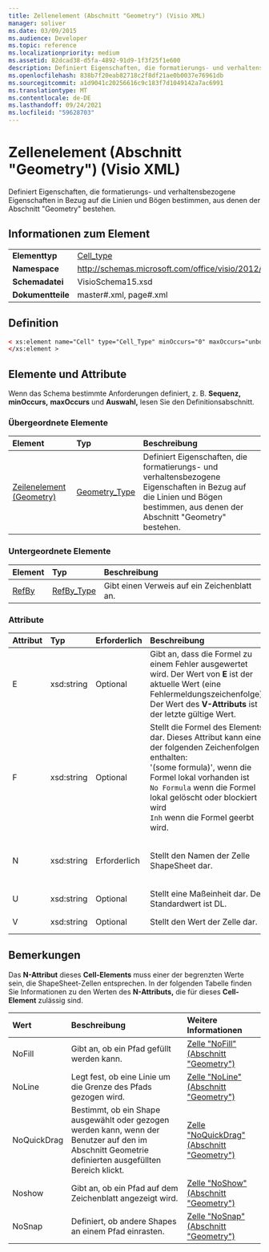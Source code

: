 ```yaml
---
title: Zellenelement (Abschnitt "Geometry") (Visio XML)
manager: soliver
ms.date: 03/09/2015
ms.audience: Developer
ms.topic: reference
ms.localizationpriority: medium
ms.assetid: 82dcad38-d5fa-4892-91d9-1f3f25f1e600
description: Definiert Eigenschaften, die formatierungs- und verhaltensbezogene Eigenschaften in Bezug auf die Linien und Bögen bestimmen, aus denen der Abschnitt "Geometry" bestehen.
ms.openlocfilehash: 838b7f20eab82718c2f8df21ae0b0037e76961db
ms.sourcegitcommit: a1d9041c20256616c9c183f7d1049142a7ac6991
ms.translationtype: MT
ms.contentlocale: de-DE
ms.lasthandoff: 09/24/2021
ms.locfileid: "59628703"
---
```

# <a name="cell-element-geometry-section-visio-xml"></a>Zellenelement (Abschnitt "Geometry") (Visio XML)

Definiert Eigenschaften, die formatierungs- und verhaltensbezogene Eigenschaften in Bezug auf die Linien und Bögen bestimmen, aus denen der Abschnitt "Geometry" bestehen.
  
## <a name="element-information"></a>Informationen zum Element

|||
|:-----|:-----|
|**Elementtyp** <br/> |[Cell_type](cell_type-complextypevisio-xml.md) <br/> |
|**Namespace** <br/> |http://schemas.microsoft.com/office/visio/2012/main  <br/> |
|**Schemadatei** <br/> |VisioSchema15.xsd  <br/> |
|**Dokumentteile** <br/> |master#.xml, page#.xml  <br/> |
   
## <a name="definition"></a>Definition

```XML
< xs:element name="Cell" type="Cell_Type" minOccurs="0" maxOccurs="unbounded" >
</xs:element >
```

## <a name="elements-and-attributes"></a>Elemente und Attribute

Wenn das Schema bestimmte Anforderungen definiert, z. B. **Sequenz,** **minOccurs,** **maxOccurs** und **Auswahl,** lesen Sie den Definitionsabschnitt. 
  
### <a name="parent-elements"></a>Übergeordnete Elemente

|**Element**|**Typ**|**Beschreibung**|
|:-----|:-----|:-----|
|[Zeilenelement (Geometry)](row-element-geometry-sectionvisio-xml.md) <br/> |[Geometry_Type](geometry_type-complextypevisio-xml.md) <br/> |Definiert Eigenschaften, die formatierungs- und verhaltensbezogene Eigenschaften in Bezug auf die Linien und Bögen bestimmen, aus denen der Abschnitt "Geometry" bestehen.  <br/> |
   
### <a name="child-elements"></a>Untergeordnete Elemente

|**Element**|**Typ**|**Beschreibung**|
|:-----|:-----|:-----|
|[RefBy](refby-element-cell_type-complextypevisio-xml.md) <br/> |[RefBy_Type](refby_type-complextypevisio-xml.md) <br/> |Gibt einen Verweis auf ein Zeichenblatt an.  <br/> |
   
### <a name="attributes"></a>Attribute

|**Attribut**|**Typ**|**Erforderlich**|**Beschreibung**|**Mögliche Werte**|
|:-----|:-----|:-----|:-----|:-----|
|E  <br/> |xsd:string  <br/> |Optional  <br/> |Gibt an, dass die Formel zu einem Fehler ausgewertet wird. Der Wert von **E** ist der aktuelle Wert (eine Fehlermeldungszeichenfolge); Der Wert des **V-Attributs** ist der letzte gültige Wert.  <br/> |Eine Fehlermeldungszeichenfolge.  <br/> |
|F  <br/> |xsd:string  <br/> |Optional  <br/> | Stellt die Formel des Elements dar. Dieses Attribut kann eine der folgenden Zeichenfolgen enthalten:  <br/>  '(some formula)', wenn die Formel lokal vorhanden ist  <br/>  `No Formula` wenn die Formel lokal gelöscht oder blockiert wird  <br/>  `Inh` wenn die Formel geerbt wird.  <br/> |Eine Formel.  <br/> |
|N  <br/> |xsd:string  <br/> |Erforderlich  <br/> |Stellt den Namen der Zelle ShapeSheet dar.  <br/> |Der Name der ShapeSheet-Zelle.  <br/> Weitere Informationen finden Sie unten im Abschnitt "Hinweise".  <br/> |
|U  <br/> |xsd:string  <br/> |Optional  <br/> |Stellt eine Maßeinheit dar. Der Standardwert ist DL.  <br/> |Die Einheiten der Zelle.  <br/> |
|V  <br/> |xsd:string  <br/> |Optional  <br/> |Stellt den Wert der Zelle dar.  <br/> |Der Wert der ShapeSheet-Zelle.  <br/> |
   
## <a name="remarks"></a>Bemerkungen

Das **N-Attribut** dieses **Cell-Elements** muss einer der begrenzten Werte sein, die ShapeSheet-Zellen entsprechen. In der folgenden Tabelle finden Sie Informationen zu den Werten des **N-Attributs,** die für dieses **Cell-Element** zulässig sind. 
  
|**Wert**|**Beschreibung**|**Weitere Informationen**|
|:-----|:-----|:-----|
|NoFill  <br/> |Gibt an, ob ein Pfad gefüllt werden kann.  <br/> |[Zelle "NoFill" (Abschnitt "Geometry")](nofill-cell-geometry-section.md) <br/> |
|NoLine  <br/> |Legt fest, ob eine Linie um die Grenze des Pfads gezogen wird.  <br/> |[Zelle "NoLine" (Abschnitt "Geometry")](noline-cell-geometry-section.md) <br/> |
|NoQuickDrag  <br/> |Bestimmt, ob ein Shape ausgewählt oder gezogen werden kann, wenn der Benutzer auf den im Abschnitt Geometrie definierten ausgefüllten Bereich klickt.  <br/> |[Zelle "NoQuickDrag" (Abschnitt "Geometry")](noquickdrag-cell-geometry-section.md) <br/> |
|Noshow  <br/> |Gibt an, ob ein Pfad auf dem Zeichenblatt angezeigt wird.  <br/> |[Zelle "NoShow" (Abschnitt "Geometry")](noshow-cell-geometry-section.md) <br/> |
|NoSnap  <br/> |Definiert, ob andere Shapes an einem Pfad einrasten.  <br/> |[Zelle "NoSnap" (Abschnitt "Geometry")](nosnap-cell-geometry-section.md) <br/> |
   

